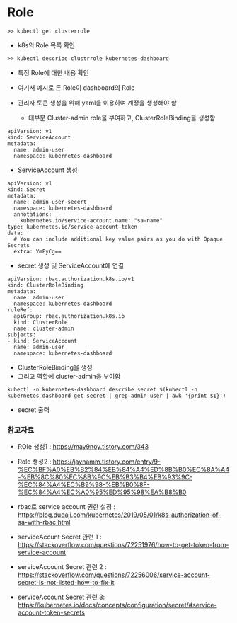 # Role
```
>> kubectl get clusterrole
```
- k8s의 Role 목록 확인

```
>> kubectl describe clustrrole kubernetes-dashboard
```
- 특정 Role에 대한 내용 확인
- 여기서 예시로 든 Role이 dashboard의 Role	

- 관리자 토큰 생성을 위해 yaml을 이용하여 계정을 생성해야 함
	- 대부분 Cluster-admin role을 부여하고, ClusterRoleBinding을 생성함
	
	
```
apiVersion: v1
kind: ServiceAccount
metadata:
  name: admin-user
  namespace: kubernetes-dashboard
```
- ServiceAccount 생성

```
apiVersion: v1
kind: Secret
metadata:
  name: admin-user-secert
  namespace: kubernetes-dashboard
  annotations:
    kubernetes.io/service-account.name: "sa-name"
type: kubernetes.io/service-account-token
data:
  # You can include additional key value pairs as you do with Opaque Secrets
  extra: YmFyCg==
```
- secret 생성 및 ServiceAccount에 연결

```
apiVersion: rbac.authorization.k8s.io/v1
kind: ClusterRoleBinding
metadata:
  name: admin-user
  namespace: kubernetes-dashboard
roleRef:
  apiGroup: rbac.authorization.k8s.io
  kind: ClusterRole
  name: cluster-admin
subjects:
- kind: ServiceAccount
  name: admin-user
  namespace: kubernetes-dashboard
```
- ClusterRoleBinding을 생성
- 그리고 역할에 cluster-admin을 부여함

```
kubectl -n kubernetes-dashboard describe secret $(kubectl -n kubernetes-dashboard get secret | grep admin-user | awk '{print $1}')
```
- secret 출력


### 참고자료
- ROle 생성1 : https://may9noy.tistory.com/343
- Role 생성2 : https://jaynamm.tistory.com/entry/9-%EC%BF%A0%EB%B2%84%EB%84%A4%ED%8B%B0%EC%8A%A4-%EB%8C%80%EC%8B%9C%EB%B3%B4%EB%93%9C-%EC%84%A4%EC%B9%98-%EB%B0%8F-%EC%84%A4%EC%A0%95%ED%95%98%EA%B8%B0
- rbac로 service account 권한 설정 : https://blog.dudaji.com/kubernetes/2019/05/01/k8s-authorization-of-sa-with-rbac.html

- serviceAccunt Secret 관련 1 : https://stackoverflow.com/questions/72251976/how-to-get-token-from-service-account
- serviceAccount Secret 관련 2 : https://stackoverflow.com/questions/72256006/service-account-secret-is-not-listed-how-to-fix-it
- serviceAccount Secret 관련 3: https://kubernetes.io/docs/concepts/configuration/secret/#service-account-token-secrets
	